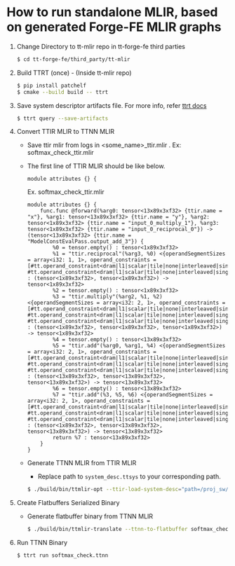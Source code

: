 # How to run standalone MLIR, based on generated Forge-FE MLIR graphs


1. Change Directory to tt-mlir repo in tt-forge-fe third parties
    ```bash
    $ cd tt-forge-fe/third_party/tt-mlir
    ```

2. Build TTRT (once) - (Inside tt-mlir repo)
    ```bash
    $ pip install patchelf
    $ cmake --build build -- ttrt
    ```

3. Save system descriptor artifacts file. For more info, refer [ttrt docs](https://docs.tenstorrent.com/tt-mlir/ttrt.html#generate-a-flatbuffer-file-from-compiler)
    ```bash
    $ ttrt query --save-artifacts
    ```

4. Convert TTIR MLIR to TTNN MLIR
    - Save ttir mlir from logs in <some_name>_ttir.mlir . Ex: softmax_check_ttir.mlir
    - The first line of TTIR MLIR should be like below.
        ```mlir
        module attributes {} {
        ```

        Ex. softmax_check_ttir.mlir
        ```mlir
        module attributes {} {
            func.func @forward(%arg0: tensor<13x89x3xf32> {ttir.name = "x"}, %arg1: tensor<13x89x3xf32> {ttir.name = "y"}, %arg2: tensor<1x89x3xf32> {ttir.name = "input_0_multiply_1"}, %arg3: tensor<1x89x3xf32> {ttir.name = "input_0_reciprocal_0"}) -> (tensor<13x89x3xf32> {ttir.name = "ModelConstEvalPass.output_add_3"}) {
                %0 = tensor.empty() : tensor<1x89x3xf32>
                %1 = "ttir.reciprocal"(%arg3, %0) <{operandSegmentSizes = array<i32: 1, 1>, operand_constraints = [#tt.operand_constraint<dram|l1|scalar|tile|none|interleaved|single_bank|height_sharded|width_sharded|block_sharded|any_layout|any_device|any_device_tile|l1_block_sharded>, #tt.operand_constraint<dram|l1|scalar|tile|none|interleaved|single_bank|height_sharded|width_sharded|block_sharded|any_layout|any_device|any_device_tile|l1_block_sharded>]}> : (tensor<1x89x3xf32>, tensor<1x89x3xf32>) -> tensor<1x89x3xf32>
                %2 = tensor.empty() : tensor<1x89x3xf32>
                %3 = "ttir.multiply"(%arg2, %1, %2) <{operandSegmentSizes = array<i32: 2, 1>, operand_constraints = [#tt.operand_constraint<dram|l1|scalar|tile|none|interleaved|single_bank|height_sharded|width_sharded|block_sharded|any_layout|any_device|any_device_tile|l1_block_sharded>, #tt.operand_constraint<dram|l1|scalar|tile|none|interleaved|single_bank|height_sharded|width_sharded|block_sharded|any_layout|any_device|any_device_tile|l1_block_sharded>, #tt.operand_constraint<dram|l1|scalar|tile|none|interleaved|single_bank|height_sharded|width_sharded|block_sharded|any_layout|any_device|any_device_tile|l1_block_sharded>]}> : (tensor<1x89x3xf32>, tensor<1x89x3xf32>, tensor<1x89x3xf32>) -> tensor<1x89x3xf32>
                %4 = tensor.empty() : tensor<13x89x3xf32>
                %5 = "ttir.add"(%arg0, %arg1, %4) <{operandSegmentSizes = array<i32: 2, 1>, operand_constraints = [#tt.operand_constraint<dram|l1|scalar|tile|none|interleaved|single_bank|height_sharded|width_sharded|block_sharded|any_layout|any_device|any_device_tile|l1_block_sharded>, #tt.operand_constraint<dram|l1|scalar|tile|none|interleaved|single_bank|height_sharded|width_sharded|block_sharded|any_layout|any_device|any_device_tile|l1_block_sharded>, #tt.operand_constraint<dram|l1|scalar|tile|none|interleaved|single_bank|height_sharded|width_sharded|block_sharded|any_layout|any_device|any_device_tile|l1_block_sharded>]}> : (tensor<13x89x3xf32>, tensor<13x89x3xf32>, tensor<13x89x3xf32>) -> tensor<13x89x3xf32>
                %6 = tensor.empty() : tensor<13x89x3xf32>
                %7 = "ttir.add"(%3, %5, %6) <{operandSegmentSizes = array<i32: 2, 1>, operand_constraints = [#tt.operand_constraint<dram|l1|scalar|tile|none|interleaved|single_bank|height_sharded|width_sharded|block_sharded|any_layout|any_device|any_device_tile|l1_block_sharded>, #tt.operand_constraint<dram|l1|scalar|tile|none|interleaved|single_bank|height_sharded|width_sharded|block_sharded|any_layout|any_device|any_device_tile|l1_block_sharded>, #tt.operand_constraint<dram|l1|scalar|tile|none|interleaved|single_bank|height_sharded|width_sharded|block_sharded|any_layout|any_device|any_device_tile|l1_block_sharded>]}> : (tensor<1x89x3xf32>, tensor<13x89x3xf32>, tensor<13x89x3xf32>) -> tensor<13x89x3xf32>
                return %7 : tensor<13x89x3xf32>
            }
        }
        ```
    - Generate TTNN MLIR from TTIR MLIR
        - Replace path to `system_desc.ttsys` to your corresponding path.
        ```bash
        $ ./build/bin/ttmlir-opt --ttir-load-system-desc="path=/proj_sw/user_dev/akannan/forge/tt-forge-fe/third_party/tt-mlir/ttrt-artifacts/system_desc.ttsys" --ttir-to-ttnn-backend-pipeline softmax_check_ttir.mlir -o softmax_check_ttnn.mlir
        ```

5. Create Flatbuffers Serialized Binary
    - Generate flatbuffer binary from TTNN MLIR
        ```bash
        $ ./build/bin/ttmlir-translate --ttnn-to-flatbuffer softmax_check_ttnn.mlir -o softmax_check.ttnn
        ```

6. Run TTNN Binary
    ```bash
    $ ttrt run softmax_check.ttnn
    ```
